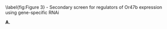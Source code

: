 \label{fig:Figure 3} - Secondary screen for regulators of Or47b expression using gene-specific RNAi

**A.**